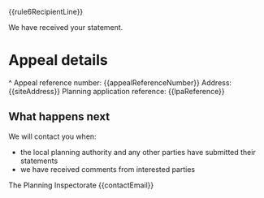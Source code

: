 {{rule6RecipientLine}}

We have received your statement.

# Appeal details

^ Appeal reference number: {{appealReferenceNumber}}
Address: {{siteAddress}}
Planning application reference: {{lpaReference}}

## What happens next

We will contact you when:

- the local planning authority and any other parties have submitted their statements
- we have received comments from interested parties

The Planning Inspectorate
{{contactEmail}}
